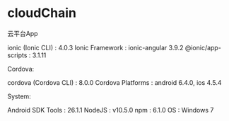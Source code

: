 # cloudChain
云平台App
 
  ionic (Ionic CLI)  : 4.0.3 
   Ionic Framework    : ionic-angular 3.9.2
   @ionic/app-scripts : 3.1.11

Cordova:

   cordova (Cordova CLI) : 8.0.0
   Cordova Platforms     : android 6.4.0, ios 4.5.4

System:

   Android SDK Tools : 26.1.1
   NodeJS            : v10.5.0 
   npm               : 6.1.0
   OS                : Windows 7
